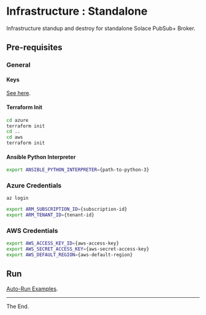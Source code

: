 # Infrastructure : Standalone

Infrastructure standup and destroy for standalone Solace PubSub+ Broker.

## Pre-requisites

### General
#### Keys

[See here](../../kesy).

#### Terraform Init

````bash
cd azure
terraform init
cd ..
cd aws
terraform init
````

#### Ansible Python Interpreter

````bash
export ANSIBLE_PYTHON_INTERPRETER={path-to-python-3}
````

### Azure Credentials

````bash
az login

export ARM_SUBSCRIPTION_ID={subscription-id}
export ARM_TENANT_ID={tenant-id}
````


### AWS Credentials

````bash
export AWS_ACCESS_KEY_ID={aws-access-key}
export AWS_SECRET_ACCESS_KEY={aws-secret-access-key}
export AWS_DEFAULT_REGION={aws-default-region}
````

## Run

[Auto-Run Examples](./auto-run).


---
The End.
